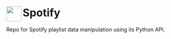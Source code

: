 # Spotify <img align="left" width="40" height="40" src="https://encrypted-tbn0.gstatic.com/images?q=tbn%3AANd9GcTBf0n6RcEfdxY_dHOGGgdaiT4RWRj1s8Ti0KX6p2lmvv3oHPg_">

Repo for Spotify playlist data manipulation using its Python API.
